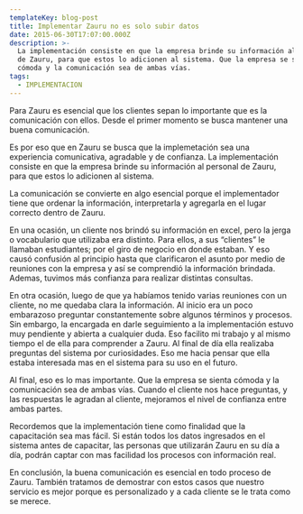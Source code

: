 ```yaml
---
templateKey: blog-post
title: Implementar Zauru no es solo subir datos
date: 2015-06-30T17:07:00.000Z
description: >-
  La implementación consiste en que la empresa brinde su información al personal
  de Zauru, para que estos lo adicionen al sistema. Que la empresa se sienta
  cómoda y la comunicación sea de ambas vías.
tags:
  - IMPLEMENTACION
---
```

Para Zauru es esencial que los clientes sepan lo importante que es la comunicación con ellos. Desde el primer momento se busca mantener una buena comunicación. 



Es por eso que en Zauru se busca que la implemetación sea una experiencia comunicativa, agradable y de confianza. La implementación consiste en que la empresa brinde su información al personal de Zauru, para que estos lo adicionen al sistema.



La comunicación se convierte en algo esencial porque el implementador tiene que ordenar la información, interpretarla y agregarla en el lugar correcto dentro de Zauru.



En una ocasión, un cliente nos brindó su información en excel, pero la jerga o vocabulario que utilizaba era distinto. Para ellos, a sus “clientes” le llamaban estudiantes; por el giro de negocio en donde estaban. Y eso causó confusión al principio hasta que clarificaron el asunto por medio de reuniones con la empresa y así se comprendió la información brindada. Ademas, tuvimos más confianza para realizar distintas consultas.



En otra ocasión, luego de que ya habíamos tenido varias reuniones con un cliente, no me quedaba clara la información. Al inicio era un poco embarazoso preguntar constantemente sobre algunos términos y procesos. Sin embargo, la encargada en darle seguimiento a la implementación estuvo muy pendiente y abierta a cualquier duda. Eso facilito mi trabajo y al mismo tiempo el de ella para comprender a Zauru. Al final de día ella realizaba preguntas del sistema por curiosidades. Eso me hacia pensar que ella estaba interesada mas en el sistema para su uso en el futuro.



Al final, eso es lo mas importante. Que la empresa se sienta cómoda y la comunicación sea de ambas vías. Cuando el cliente nos hace preguntas, y las respuestas le agradan al cliente, mejoramos el nivel de confianza entre ambas partes.



Recordemos que la implementación tiene como finalidad que la capacitación sea mas fácil. Si están todos los datos ingresados en el sistema antes de capacitar, las personas que utilizarán Zauru en su día a día, podrán captar con mas facilidad los procesos con información real.



En conclusión, la buena comunicación es esencial en todo proceso de Zauru. También tratamos de demostrar con estos casos que nuestro servicio es mejor porque es personalizado y a cada cliente se le trata como se merece.
